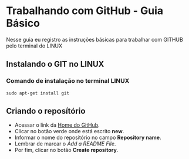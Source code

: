 # Trabalhando com GitHub - Guia Básico

Nesse guia eu registro as instruções básicas para trabalhar com GITHUB pelo terminal do LINUX

## Instalando o GIT no LINUX

### Comando de instalação no terminal LINUX

```
sudo apt-get install git
```

## Criando o reposítório

+ Acessar o link da [Home do GitHub](https://github.com/).
+ Clicar no botão verde onde está escrito **new**.
+ Informar o nome do repositório no campo **Repository name**.
+ Lembrar de marcar o *Add a README File*.
+ Por fim, clicar no botão **Create repository**.